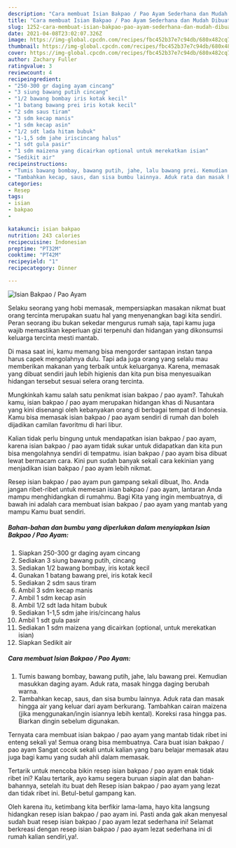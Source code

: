 ```yaml
---
description: "Cara membuat Isian Bakpao / Pao Ayam Sederhana dan Mudah Dibuat"
title: "Cara membuat Isian Bakpao / Pao Ayam Sederhana dan Mudah Dibuat"
slug: 1252-cara-membuat-isian-bakpao-pao-ayam-sederhana-dan-mudah-dibuat
date: 2021-04-08T23:02:07.326Z
image: https://img-global.cpcdn.com/recipes/fbc452b37e7c94db/680x482cq70/isian-bakpao-pao-ayam-foto-resep-utama.jpg
thumbnail: https://img-global.cpcdn.com/recipes/fbc452b37e7c94db/680x482cq70/isian-bakpao-pao-ayam-foto-resep-utama.jpg
cover: https://img-global.cpcdn.com/recipes/fbc452b37e7c94db/680x482cq70/isian-bakpao-pao-ayam-foto-resep-utama.jpg
author: Zachary Fuller
ratingvalue: 3
reviewcount: 4
recipeingredient:
- "250-300 gr daging ayam cincang"
- "3 siung bawang putih cincang"
- "1/2 bawang bombay iris kotak kecil"
- "1 batang bawang prei iris kotak kecil"
- "2 sdm saus tiram"
- "3 sdm kecap manis"
- "1 sdm kecap asin"
- "1/2 sdt lada hitam bubuk"
- "1-1,5 sdm jahe iriscincang halus"
- "1 sdt gula pasir"
- "1 sdm maizena yang dicairkan optional untuk merekatkan isian"
- "Sedikit air"
recipeinstructions:
- "Tumis bawang bombay, bawang putih, jahe, lalu bawang prei. Kemudian masukkan daging ayam. Aduk rata, masak hingga daging berubah warna."
- "Tambahkan kecap, saus, dan sisa bumbu lainnya. Aduk rata dan masak hingga air yang keluar dari ayam berkurang. Tambahkan cairan maizena (jika menggunakan/ingin isiannya lebih kental). Koreksi rasa hingga pas. Biarkan dingin sebelum digunakan."
categories:
- Resep
tags:
- isian
- bakpao
- 

katakunci: isian bakpao  
nutrition: 243 calories
recipecuisine: Indonesian
preptime: "PT32M"
cooktime: "PT42M"
recipeyield: "1"
recipecategory: Dinner

---
```



![Isian Bakpao / Pao Ayam](https://img-global.cpcdn.com/recipes/fbc452b37e7c94db/680x482cq70/isian-bakpao-pao-ayam-foto-resep-utama.jpg)

Selaku seorang yang hobi memasak, mempersiapkan masakan nikmat buat orang tercinta merupakan suatu hal yang menyenangkan bagi kita sendiri. Peran seorang ibu bukan sekedar mengurus rumah saja, tapi kamu juga wajib memastikan keperluan gizi terpenuhi dan hidangan yang dikonsumsi keluarga tercinta mesti mantab.

Di masa  saat ini, kamu memang bisa mengorder santapan instan tanpa harus capek mengolahnya dulu. Tapi ada juga orang yang selalu mau memberikan makanan yang terbaik untuk keluarganya. Karena, memasak yang dibuat sendiri jauh lebih higienis dan kita pun bisa menyesuaikan hidangan tersebut sesuai selera orang tercinta. 



Mungkinkah kamu salah satu penikmat isian bakpao / pao ayam?. Tahukah kamu, isian bakpao / pao ayam merupakan hidangan khas di Nusantara yang kini disenangi oleh kebanyakan orang di berbagai tempat di Indonesia. Kamu bisa memasak isian bakpao / pao ayam sendiri di rumah dan boleh dijadikan camilan favoritmu di hari libur.

Kalian tidak perlu bingung untuk mendapatkan isian bakpao / pao ayam, karena isian bakpao / pao ayam tidak sukar untuk didapatkan dan kita pun bisa mengolahnya sendiri di tempatmu. isian bakpao / pao ayam bisa dibuat lewat bermacam cara. Kini pun sudah banyak sekali cara kekinian yang menjadikan isian bakpao / pao ayam lebih nikmat.

Resep isian bakpao / pao ayam pun gampang sekali dibuat, lho. Anda jangan ribet-ribet untuk memesan isian bakpao / pao ayam, lantaran Anda mampu menghidangkan di rumahmu. Bagi Kita yang ingin membuatnya, di bawah ini adalah cara membuat isian bakpao / pao ayam yang mantab yang mampu Kamu buat sendiri.

<!--inarticleads1-->

##### Bahan-bahan dan bumbu yang diperlukan dalam menyiapkan Isian Bakpao / Pao Ayam:

1. Siapkan 250-300 gr daging ayam cincang
1. Sediakan 3 siung bawang putih, cincang
1. Sediakan 1/2 bawang bombay, iris kotak kecil
1. Gunakan 1 batang bawang prei, iris kotak kecil
1. Sediakan 2 sdm saus tiram
1. Ambil 3 sdm kecap manis
1. Ambil 1 sdm kecap asin
1. Ambil 1/2 sdt lada hitam bubuk
1. Sediakan 1-1,5 sdm jahe iris/cincang halus
1. Ambil 1 sdt gula pasir
1. Sediakan 1 sdm maizena yang dicairkan (optional, untuk merekatkan isian)
1. Siapkan Sedikit air




<!--inarticleads2-->

##### Cara membuat Isian Bakpao / Pao Ayam:

1. Tumis bawang bombay, bawang putih, jahe, lalu bawang prei. Kemudian masukkan daging ayam. Aduk rata, masak hingga daging berubah warna.
1. Tambahkan kecap, saus, dan sisa bumbu lainnya. Aduk rata dan masak hingga air yang keluar dari ayam berkurang. Tambahkan cairan maizena (jika menggunakan/ingin isiannya lebih kental). Koreksi rasa hingga pas. Biarkan dingin sebelum digunakan.




Ternyata cara membuat isian bakpao / pao ayam yang mantab tidak ribet ini enteng sekali ya! Semua orang bisa membuatnya. Cara buat isian bakpao / pao ayam Sangat cocok sekali untuk kalian yang baru belajar memasak atau juga bagi kamu yang sudah ahli dalam memasak.

Tertarik untuk mencoba bikin resep isian bakpao / pao ayam enak tidak ribet ini? Kalau tertarik, ayo kamu segera buruan siapin alat dan bahan-bahannya, setelah itu buat deh Resep isian bakpao / pao ayam yang lezat dan tidak ribet ini. Betul-betul gampang kan. 

Oleh karena itu, ketimbang kita berfikir lama-lama, hayo kita langsung hidangkan resep isian bakpao / pao ayam ini. Pasti anda gak akan menyesal sudah buat resep isian bakpao / pao ayam lezat sederhana ini! Selamat berkreasi dengan resep isian bakpao / pao ayam lezat sederhana ini di rumah kalian sendiri,ya!.

